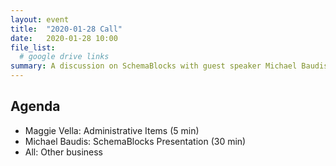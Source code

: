 ```yaml
---
layout: event
title:  "2020-01-28 Call"
date:   2020-01-28 10:00
file_list:
  # google drive links
summary: A discussion on SchemaBlocks with guest speaker Michael Baudis.
---
```

## Agenda
- Maggie Vella: Administrative Items (5 min)
- Michael Baudis: SchemaBlocks Presentation (30 min)
- All: Other business
